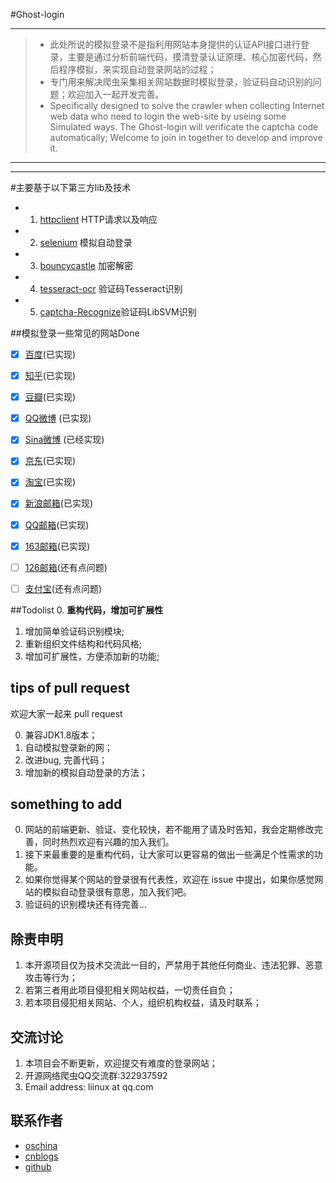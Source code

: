 #Ghost-login
***
> - 此处所说的模拟登录不是指利用网站本身提供的认证API接口进行登录，主要是通过分析前端代码，摸清登录认证原理、核心加密代码，然后程序模拟，来实现自动登录网站的过程；
> - 专门用来解决爬虫采集相关网站数据时模拟登录，验证码自动识别的问题；欢迎加入一起开发完善。
> - Specifically designed to solve the crawler when collecting Internet web data who need to login the web-site by useing some  Simulated ways. The Ghost-login will verificate the captcha code automatically; Welcome to join in together to develop and improve it.

***
---

#主要基于以下第三方lib及技术 
* 1. [httpclient](http://hc.apache.org/downloads.cgi) HTTP请求以及响应
* 2. [selenium](http://docs.seleniumhq.org/download/) 模拟自动登录
* 3. [bouncycastle](http://www.bouncycastle.org/) 加密解密
* 4. [tesseract-ocr](https://github.com/tesseract-ocr) 验证码Tesseract识别
* 5. [captcha-Recognize](http://blog.csdn.net/problc/article/details/5794460)验证码LibSVM识别

##模拟登录一些常见的网站Done

* [x] [百度](https://www.baidu.com)(已实现)
* [x] [知乎](https://www.zhihu.com/#signin)(已实现)
* [x] [豆瓣](https://accounts.douban.com/login?redir=https://m.douban.com/)(已实现)
* [x] [QQ微博](http://w.t.qq.com/touch) (已实现)
* [x] [Sina微博](https://passport.weibo.cn/signin/login?entry=mweibo&res=wel&wm=3349&r=http%3A%2F%2Fm.weibo.cn%2F%3Fjumpfrom%3Dwapv4%26tip%3D1) (已经实现)
* [x] [京东](http://www.jd.com/)(已实现)
* [x] [淘宝](https://www.taobao.com/)(已实现)
* [x] [新浪邮箱](http://mail.sina.com.cn/)(已实现)
* [x] [QQ邮箱](https://mail.qq.com/cgi-bin/loginpage)(已实现)
* [x] [163邮箱](http://smart.mail.163.com/?dv=smart)(已实现)
* [ ] [126邮箱](http://smart.mail.126.com/?dv=smart)(还有点问题)
* [ ] [支付宝](https://www.alipay.com/)(还有点问题)


##Todolist
0. **重构代码，增加可扩展性**
1. 增加简单验证码识别模块;
2. 重新组织文件结构和代码风格;
3. 增加可扩展性，方便添加新的功能;

## tips of pull request 

欢迎大家一起来 pull request 

0. 兼容JDK1.8版本；
1. 自动模拟登录新的网；
2. 改进bug, 完善代码；
3. 增加新的模拟自动登录的方法；

## something to add

0. 网站的前端更新、验证、变化较快，若不能用了请及时告知，我会定期修改完善，同时热烈欢迎有兴趣的加入我们。
1. 接下来最重要的是重构代码，让大家可以更容易的做出一些满足个性需求的功能。
2. 如果你觉得某个网站的登录很有代表性，欢迎在 issue 中提出，如果你感觉网站的模拟自动登录很有意思，加入我们吧。
3. 验证码的识别模块还有待完善...

## 除责申明

1. 本开源项目仅为技术交流此一目的，严禁用于其他任何商业、违法犯罪、恶意攻击等行为；
3. 若第三者用此项目侵犯相关网站权益，一切责任自负；
2. 若本项目侵犯相关网站、个人，组织机构权益，请及时联系；

## 交流讨论

1. 本项目会不断更新，欢迎提交有难度的登录网站；
2. 开源网络爬虫QQ交流群:322937592
3. Email address: liinux at qq.com

## 联系作者

- [oschina](http://git.oschina.net/liinux)
- [cnblogs](http://www.cnblogs.com/liinux)
- [github](https://github.com/liinnux)
